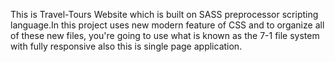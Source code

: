 This is Travel-Tours Website which is built on SASS preprocessor scripting language.In this project uses new modern feature of CSS and to organize all of these new files, you're going to use what is known as the 7-1 file system with fully responsive also this is single page application.
